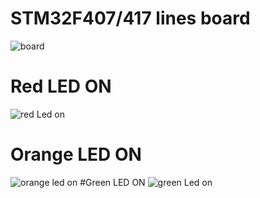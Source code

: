 # STM32F407/417 lines board
![board](https://user-images.githubusercontent.com/101352498/168310987-cf5c6803-7fe2-406d-9556-9841c0d5c742.png)
# Red LED ON
![red Led on](https://user-images.githubusercontent.com/101352498/168311815-58d4b441-0457-4ff5-a91a-95cd61133722.png)
# Orange LED ON
![orange led on](https://user-images.githubusercontent.com/101352498/168311920-1c318383-8820-4169-8152-82b93c36582e.png)
#Green LED ON
![green Led on](https://user-images.githubusercontent.com/101352498/168312122-827ad1e2-760c-4376-b6f9-06cb8fd0f665.png)



